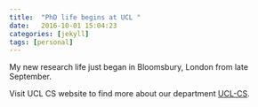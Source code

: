 ```yaml
---
title:  "PhD life begins at UCL "
date:   2016-10-01 15:04:23
categories: [jekyll]
tags: [personal]
---
```

My new research life just began in Bloomsbury, London from late September.

Visit UCL CS website to find more about our department [UCL-CS][ucl-cs].

[ucl-cs]:      http://www.cs.ucl.ac.uk/
